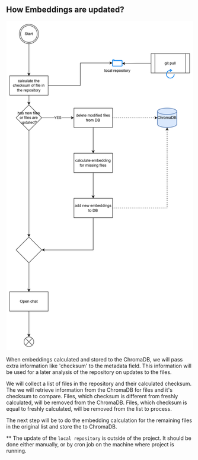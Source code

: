 How Embeddings are updated?
----

![Embedding Update](./images/ollama_local_run.png)

When embeddings calculated and stored to the ChromaDB, we will pass extra information like 'checksum' to the metadata field. 
This information will be used for a later analysis of the repository on updates to the files. 

We will collect a list of files in the repository and their calculated checksum. The we will retrieve information from the ChromaDB for files and it's checksum to compare. Files, which checksum is different from freshly calculated, will be removed from the ChromaDB. Files, which checksum is equal to freshly calculated, will be removed from the list to process. 

The next step will be to do the embedding calculation for the remaining files in the original list and store the to ChromaDB.

** The update of the `local repository` is outside of the project. It should be done either manually, or by cron job on the machine where project is running.
